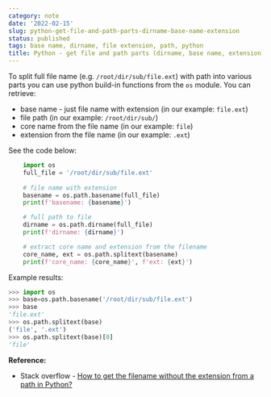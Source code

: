 ```yaml
---
category: note
date: '2022-02-15'
slug: python-get-file-and-path-parts-dirname-base-name-extension
status: published
tags: base name, dirname, file extension, path, python
title: Python - get file and path parts (dirname, base name, extension)
---
```

To split full file name (e.g. `/root/dir/sub/file.ext`) with path into various parts you can use python build-in functions from the `os` module.
You can retrieve:
- base name - just file name with extension (in our example: `file.ext`)
- file path (in our example: `/root/dir/sub/`)
- core name from the file name (in our example: `file`)
- extension from the file name (in our example: `.ext`)

See the code below:
```python
    import os
    full_file = '/root/dir/sub/file.ext'
    
    # file name with extension 
    basename = os.path.basename(full_file)
    print(f'basename: {basename}')

    # full path to file
    dirname = os.path.dirname(full_file)
    print(f'dirname: {dirname}')

    # extract core name and extension from the filename
    core_name, ext = os.path.splitext(basename)
    print(f'core_name: {core_name}', f'ext: {ext}')
```

Example results:
```python
>>> import os
>>> base=os.path.basename('/root/dir/sub/file.ext')
>>> base
'file.ext'
>>> os.path.splitext(base)
('file', '.ext')
>>> os.path.splitext(base)[0]
'file'
```

**Reference:**

- Stack overflow - [How to get the filename without the extension from a path in Python?](https://stackoverflow.com/questions/678236)

